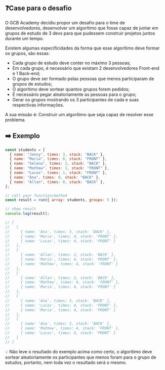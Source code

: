 ## ❓Case para o desafio

O GCB Academy decidiu propor um desafio para o time de desenvolvedores, desenvolver um algorítimo que fosse capaz de juntar em grupos de estudo de 3 devs para que pudessem construir projetos juntos durante um tempo.

Existem algumas especificidades da forma que esse algorítimo deve formar os grupos, são essas:

- Cada grupo de estudo deve conter no máximo 3 pessoas;
- Em cada grupo, é necessário que existam 2 desenvolvedores Front-end e 1 Back-end;
- O grupo deve ser formado pelas pessoas que menos participaram de grupos de estudos;
- O algorítimo deve sortear quantos grupos forem pedidos;
- É necessário pegar aleatoriamente as pessoas para o grupo;
- Gerar os grupos mostrando os 3 participantes de cada e suas respectivas informações.

A sua missão é: Construir um algorítimo que seja capaz de resolver esse problema.

## ➡️ Exemplo

```js
const students = [
  { name: "Jonny", times: 3, stack: "BACK" },
  { name: "Maria", times: 0, stack: "FRONT" },
  { name: "Selena", times: 2, stack: "BACK" },
  { name: "Mathew", times: 1, stack: "FRONT" },
  { name: "Lucas", times: 1, stack: "FRONT" },
  { name: "Ana", times: 0, stack: "BACK" },
  { name: "Allan", times: 0, stack: "BACK" },
];

// call your function/method
const result = run({ array: students, groups: 5 });

// show result
console.log(result);

// [
//   [
//     { name: 'Ana', times: 3, stack: 'BACK' },
//     { name: 'Maria', times: 4, stack: 'FRONT' },
//     { name: 'Lucas', times: 4, stack: 'FRONT' }
//   ],
//   [
//     { name: 'Allan', times: 2, stack: 'BACK' },
//     { name: 'Maria', times: 4, stack: 'FRONT' },
//     { name: 'Mathew', times: 4, stack: 'FRONT' }
//   ],
//   [
//     { name: 'Allan', times: 2, stack: 'BACK' },
//     { name: 'Mathew', times: 4, stack: 'FRONT' },
//     { name: 'Maria', times: 4, stack: 'FRONT' }
//   ],
//   [
//     { name: 'Ana', times: 3, stack: 'BACK' },
//     { name: 'Lucas', times: 4, stack: 'FRONT' },
//     { name: 'Maria', times: 4, stack: 'FRONT' }
//   ],
//   [
//     { name: 'Ana', times: 3, stack: 'BACK' },
//     { name: 'Mathew', times: 4, stack: 'FRONT' },
//     { name: 'Lucas', times: 4, stack: 'FRONT' }
//   ]
// ]
```

<aside>
💡 Não leve o resultado do exemplo acima como certo, o algorítimo deve sortear aleatoriamente os participantes que menos foram para o grupo de estudos, portanto, nem toda vez o resultado será o mesmo.

</aside>
